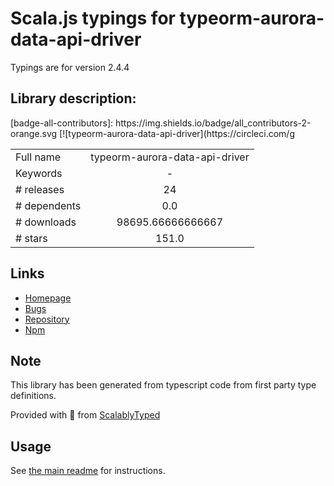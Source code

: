 
# Scala.js typings for typeorm-aurora-data-api-driver

Typings are for version 2.4.4

## Library description:
<!-- ALL-CONTRIBUTORS-BADGE:START - Do not remove or modify this section --> [badge-all-contributors]: https://img.shields.io/badge/all_contributors-2-orange.svg <!-- ALL-CONTRIBUTORS-BADGE:END --> [![typeorm-aurora-data-api-driver](https://circleci.com/g

|                    |                 |
| ------------------ | :-------------: |
| Full name          | typeorm-aurora-data-api-driver |
| Keywords           | - |
| # releases         | 24 |
| # dependents       | 0.0 |
| # downloads        | 98695.66666666667 |
| # stars            | 151.0 |

## Links
- [Homepage](https://github.com/ArsenyYankovsky/typeorm-aurora-data-api-driver#readme)
- [Bugs](https://github.com/ArsenyYankovsky/typeorm-aurora-data-api-driver/issues)
- [Repository](https://github.com/ArsenyYankovsky/typeorm-aurora-data-api-driver)
- [Npm](https://www.npmjs.com/package/typeorm-aurora-data-api-driver)
    


## Note
This library has been generated from typescript code from first party type definitions.

Provided with :purple_heart: from [ScalablyTyped](https://github.com/oyvindberg/ScalablyTyped)

## Usage
See [the main readme](../../readme.md) for instructions.


